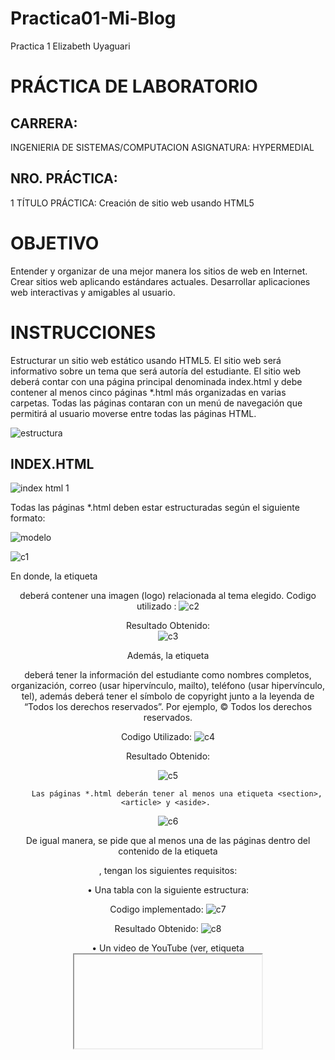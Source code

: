 # Practica01-Mi-Blog
Practica 1 Elizabeth Uyaguari 



# PRÁCTICA DE LABORATORIO 
 
 
## CARRERA: 
INGENIERIA DE SISTEMAS/COMPUTACION 	ASIGNATURA: HYPERMEDIAL 
## NRO. PRÁCTICA: 
1 	TÍTULO PRÁCTICA: Creación de sitio web usando HTML5 
# OBJETIVO  
Entender y organizar de una mejor manera los sitios de web en Internet. 
Crear sitios web aplicando estándares actuales. 
Desarrollar aplicaciones web interactivas y amigables al usuario. 
 
# INSTRUCCIONES  	 
Estructurar un sitio web estático usando HTML5. El sitio web será informativo sobre un tema que será autoría del estudiante. El sitio web deberá contar con una página principal denominada index.html y debe contener al menos cinco páginas *.html más organizadas en varias carpetas. Todas las páginas contaran con un menú de navegación que permitirá al usuario moverse entre todas las páginas HTML.  


![estructura](https://user-images.githubusercontent.com/49736365/67415765-3a5ddd00-f58b-11e9-91be-ce7b578da81c.PNG)
 
## INDEX.HTML

   
 ![index html 1](https://user-images.githubusercontent.com/49736365/67341690-ea810680-f4f5-11e9-904c-83d4d002f577.PNG)


Todas las páginas *.html deben estar estructuradas según el siguiente formato: 
  
![modelo](https://user-images.githubusercontent.com/49736365/67341405-32535e00-f4f5-11e9-8690-1a90bd62a16e.PNG)

![c1](https://user-images.githubusercontent.com/49736365/67415837-5792ab80-f58b-11e9-9751-e30c9c721c6b.PNG)



En donde, la etiqueta <header> deberá contener una imagen (logo) relacionada al tema elegido. 
Codigo utilizado :
	![c2](https://user-images.githubusercontent.com/49736365/67415864-65e0c780-f58b-11e9-96f2-9636bf759e9c.PNG)

 
Resultado Obtenido:  
![c3](https://user-images.githubusercontent.com/49736365/67415895-742ee380-f58b-11e9-9e70-5624c96fed90.PNG)

  
Además, la etiqueta <footer> deberá tener la información del estudiante como nombres completos, organización, correo (usar hipervínculo, mailto), teléfono (usar hipervínculo, tel), además deberá tener el símbolo de copyright junto a la leyenda de “Todos los derechos reservados”. Por ejemplo, © Todos los derechos reservados.

Codigo Utilizado:
 ![c4](https://user-images.githubusercontent.com/49736365/67415925-83159600-f58b-11e9-8d17-8d4e0599eab7.PNG)


Resultado Obtenido:
 
![c5](https://user-images.githubusercontent.com/49736365/67415946-90328500-f58b-11e9-96a8-2b1c956c574e.PNG)



		Las páginas *.html deberán tener al menos una etiqueta <section>, <article> y <aside>. 
		
		

 ![c6](https://user-images.githubusercontent.com/49736365/67416070-c243e700-f58b-11e9-8f9a-de55f2205650.PNG)
 
De igual manera, se pide que al menos una de las páginas dentro del contenido de la etiqueta <article>, tengan los siguientes requisitos: 
	
 
•	Una tabla con la siguiente estructura: 
 
  

Codigo implementado: 
![c7](https://user-images.githubusercontent.com/49736365/67416137-e0a9e280-f58b-11e9-9246-443f48dfde2b.PNG)
 
Resultado Obtenido:
 ![c8](https://user-images.githubusercontent.com/49736365/67416280-31214000-f58c-11e9-96ae-98e044f6a6c4.PNG)


•	Un video de YouTube (ver, etiqueta <iframe>). 
Codigo:
![c9](https://user-images.githubusercontent.com/49736365/67416317-40a08900-f58c-11e9-8102-cf0e99d01045.PNG)
 


Resultado obtenido:
 
![c10](https://user-images.githubusercontent.com/49736365/67416322-44341000-f58c-11e9-9db3-9b18b796fc14.PNG)


•	Manejar listas ordenadas o desordenadas con al menos cinco ítems.
Codigo:
 
![c11](https://user-images.githubusercontent.com/49736365/67416376-62017500-f58c-11e9-97d6-afc18688bac4.PNG)
Resultado:
![c12](https://user-images.githubusercontent.com/49736365/67416388-6594fc00-f58c-11e9-925f-3ab961ed05de.PNG)
 
Tener al menos cinco etiquetas de texto que se encuentran en la figura 116 del texto guía de la asignatura. 
![c13](https://user-images.githubusercontent.com/49736365/67416400-688fec80-f58c-11e9-87a3-d667d4ea3876.PNG) 
 
Asimismo, se pide que todos los artículos tengan al menos una imagen cada uno. 
Se pide que todas las imágenes están almacenadas en una carpeta llamada 
“images”. Por lo tanto, se debe trabajar con rutas relativas. 

 
 ![c14](https://user-images.githubusercontent.com/49736365/67416406-6b8add00-f58c-11e9-8531-6b759fd6304d.PNG)

 
Finalmente, se pide que una de las páginas tenga al menos dos secciones (<section>) con tres artículos (<article>) cada sección.
  
![c15](https://user-images.githubusercontent.com/49736365/67416413-6f1e6400-f58c-11e9-908f-4a1025d015d3.PNG)

 

Luego, cada sección debe tener un encabezado (<header>), en donde, se ubicaran enlaces que permitan navegar entre los artículos usando id’s (ver, página 63 del texto guía). 
  

 ![c16](https://user-images.githubusercontent.com/49736365/67416425-734a8180-f58c-11e9-8684-560cc2358e2e.PNG)
   
		
 	
	ACTIVIDADES POR DESARROLLAR  
1. 	Crear un repositorio en GitHub con el nombre “Practica01 – Mi Blog”
 
2. 	Realizar un commit y push por cada requerimiento de los puntos antes descritos. 
 
3. 	Al finalizar la práctica se debe validar todas las páginas HTML creadas usando el W3C Validator. 

1.	Validación de página index.html
 
2.	Validación de pagina robotica.html
 
3.	Validación de la pagina int.html
 
4.	Validación de la pagina iot.html
 
5.	Validación de la pagina bitb.html
 
6.	Validación de la página bigdata.html

4. 	Luego, se debe crear el archivo README del repositorio de GitHub. 
5. 	Generar informe de los resultados en el formato de prácticas. Debe incluir: 
a.	El desarrollo de cada uno de los puntos antes descritos así como las etiquetas HTML utilizadas para resolver cada punto.  
b.	La evidencia de la correcta estructuración de las páginas HTML. Para lo cuál, se puede generar fotografías instantáneas (pantallazos).  
c.	La evidencia de la validación de cada página HTML. 
d.	El informe debe incluir conclusiones apropiadas.  
e.	En el informe se debe incluir la información de GitHub (usuario y URL del repositorio de la práctica)  
f.	En el informe se debe incluir la información de GitHub (usuario y URL del repositorio del Tutorial 01 
- Curbside Thai)  
g.	En el informe se debe incluir la firma digital del estudiante. 
6.      En el archivo README del repositorio debe constar la misma información del informe de resultados de la práctica que se indica en el siguiente punto. 
 
# RESULTADO(S) OBTENIDO(S): 
• 	Tener el conocimiento suficiente para que el estudiante pueda entender y organizar de una mejor manera los sitios de web y de negocios en Internet 
 
# CONCLUSIONES:  
•	Se logró organizar un sitio web basado en lenguaje de etiquetado HTML.
•	Se aprendió a usar de manera correcta cada etiqueta para una estructura HTML.
•	Se aprendió a reconocer y corregir errores desde la validación de las paginas en W3C Validator.
•	Se aprendió a usar la herramienta Github y crear repositorios.
•	Así mismo se aprendió a como editar el archivo README en github.  
 
 
# RECOMENDACIONES:  
	• 	Probar la solución de la práctica en al menos tres navegadores web; Google Chrome, Firefox y Safari 

 
 
 
 
Docente:  Ing. Gabriel León Paredes, PhD. 
Firma:   
 
Estudiante: Elizabeth Uyaguari 
Firma:  
